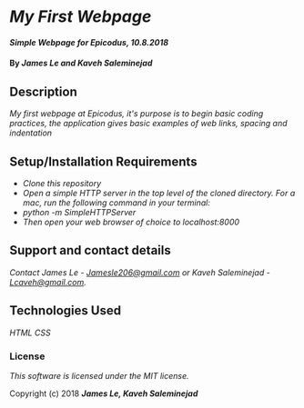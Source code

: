 # _My First Webpage_

#### _Simple Webpage for Epicodus, 10.8.2018_

#### By _**James Le and Kaveh Saleminejad**_

## Description

_My first webpage at Epicodus, it's purpose is to begin basic coding practices, the application gives basic examples of web links, spacing and indentation_

## Setup/Installation Requirements

* _Clone this repository_
* _Open a simple HTTP server in the top level of the cloned directory. For a mac, run the following command in your terminal:_   
* _python -m SimpleHTTPServer_
* _Then open your web browser of choice to localhost:8000_

## Support and contact details

_Contact James Le - Jamesle206@gmail.com or Kaveh Saleminejad - Lcaveh@gmail.com._

## Technologies Used

_HTML_
_CSS_

### License

*This software is licensed under the MIT license.*

Copyright (c) 2018 **_James Le, Kaveh Saleminejad_**
